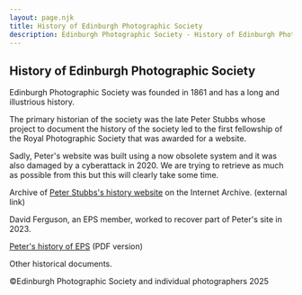 ```yaml
---
layout: page.njk
title: History of Edinburgh Photographic Society
description: Edinburgh Photographic Society - History of Edinburgh Photographic Society
---
```


## History of Edinburgh Photographic Society

Edinburgh Photographic Society was founded in 1861 and has a long and illustrious history.

The primary historian of the society was the late Peter Stubbs whose project to document the history of the society led to the first fellowship of the Royal Photographic Society that was awarded for a website.

Sadly, Peter's website was built using a now obsolete system and it was also damaged by a cyberattack in 2020. We are trying to retrieve as much as possible from this but this will clearly take some time.

Archive of [Peter Stubbs's history website](https://web.archive.org/web/20180904165618/http://edinphoto.org.uk/4/4__eps.htm) on the Internet Archive. (external link)

David Ferguson, an EPS member, worked to recover part of Peter's site in 2023.

[Peter's history of EPS](https://www.dropbox.com/scl/fi/gfpbk247zet0sa5b0k29e/Peter-Stubbs-Edinburgh-Photographic-Society-V-25_01.pdf?rlkey=cs91i6kjnu5za8fi8htc5g8lo&st=sbm3dd72&dl=0) (PDF version)

Other historical documents.

<p class="text-sm mt-12">©Edinburgh Photographic Society and individual photographers 2025</p>
